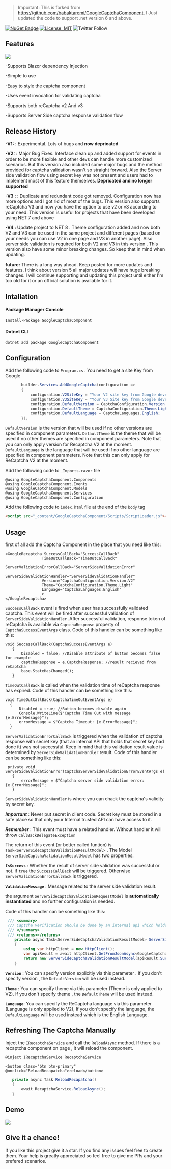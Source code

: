 > Important: This is forked from https://github.com/babaktaremi/GoogleCaptchaComponent, I Just updated the code to support .net version 6 and above.

[![NuGet Badge](https://buildstats.info/nuget/googlecaptchacomponent)](https://www.nuget.org/packages/googlecaptchacomponent)
[![License: MIT](https://img.shields.io/badge/License-MIT-brightgreen.svg)](https://opensource.org/licenses/MIT)
![Twitter Follow](https://img.shields.io/twitter/url?label=Follow&style=social&url=https%3A%2F%2Ftwitter.com%2FBabakTaremi)

## Features

![](https://i.ibb.co/1zskmPX/Relazor-180x180.png)

-Supports Blazor dependency Injection

-Simple to use

-Easy to style the captcha component

-Uses event invocation for validating captcha

-Supports both reCaptcha v2 And v3

-Supports Server Side captcha response validation flow

## Release History

**-V1:** : Experimental. Lots of bugs and **now depricated**

**-V2:** : Major Bug Fixes. Interface clean up and added support for events in order to be more flexible and other devs can handle more customized scenarios. But this version also included some major bugs and the method provided for captcha validation wasn't so straight forward. Also the Server side validation flow using secret key was not present and users had to implement most of this feature themselves. **Depricated and no longer supported**

**-V3 :** :  Duplicate and redundant code got removed. Configuration now has more options and I got rid of most of the bugs. This version also supports reCaptcha V3 and now you have the option to use v2 or v3 according to your need. This version is useful for projects that have been developed using NET 7 and above

**-V4 :** Update project to NET 8 . Theme configuration added and now both V2 and V3 can be used in the same project and different pages (based on your needs you can use V2 in one page and V3 in another page). Also server side validation is required for both V2 and V3 in this version . This version also have some minor breaking changes. So keep that in mind when updating.

**future:** There is a long way ahead. Keep posted for more updates and features. I think about version 5 all major updates will have huge breaking changes. I will continue supporting and updating this project until either I'm too old for it or an official solution is available for it. 

## Intallation
 
 #### Package Manager Console 
 
 ```
 Install-Package GoogleCaptchaComponent 
 ```
 
 #### Dotnet CLI
 
 ```
 dotnet add package GoogleCaptchaComponent 
 ```
 
 ## Configuration
 
 Add the following code to `Program.cs` . You need to get a site Key from Google
 
 ```csharp
        builder.Services.AddGoogleCaptcha(configuration =>
        {
            configuration.V2SiteKey = "Your V2 site key from Google developer console";
            configuration.V3SiteKey = "Your V3 Site key from Google developer console";
            configuration.DefaultVersion = CaptchaConfiguration.Version.V2;
            configuration.DefaultTheme = CaptchaConfiguration.Theme.Light;
            configuration.DefaultLanguage = CaptchaLanguages.English;
        });
 ```
 `DefaultVersion` is the version that will be used if no other versions are specified in component parameters. 
 `DefaultTheme`  is the theme that will be used if no other themes are specified in component parameters. Note that you can only apply version for Recaptcha V2 at the moment.
 `DefaultLanguage` is the language that will be used if no other language are specified in component parameters. Note that this can only
 apply for ReCaptcha V2 at the moment.
 
 Add the following code to `_Imports.razor` file
 
 ```razor
@using GoogleCaptchaComponent.Components
@using GoogleCaptchaComponent.Events
@using GoogleCaptchaComponent.Models
@using GoogleCaptchaComponent.Services
@using GoogleCaptchaComponent.Configuration
 ```
 
 Add the following code to `index.html` file at the end of the `body` tag
 
 ```html
<script src="_content/GoogleCaptchaComponent/Scripts/ScriptLoader.js"></script>
```
 
 ## Usage
 
 first of all add the Captcha Component in the place that you need like this:
 
 ```razor
<GoogleRecaptcha SuccessCallBack="SuccessCallBack"
                 TimeOutCallBack="TimeOutCallBack"
                 ServerValidationErrorCallBack="ServerSideValidationError"
                 ServerSideValidationHandler="ServerSideValidationHandler"
                 Version="CaptchaConfiguration.Version.V2"
                 Theme="CaptchaConfiguration.Theme.Light"
                 Language="CaptchaLanguages.English"
                 >
</GoogleRecaptcha>
 ```
 
 `SuccessCallBack` event is fired when user has successfully validated captcha. This event will be fired after successful validation of `ServerSideValidationHandler` .After successful validation, response token of reCaptcha is available via `CaptchaResponse` property of `CaptchaSuccessEventArgs` class. Code of this handler can be something like this:

 
 ```Csharp
 void SuccessCallBack(CaptchaSuccessEventArgs e)
    {
        Disabled = false; //Disable attribute of button becomes false for example
        captchaResponse = e.CaptchaResponse; //result recieved from reCaptcha
        base.StateHasChanged();
    }
 ```
 
 `TimeOutCallBack` is called when the validation time of reCaptcha response has expired. Code of this handler can be something like this:
 
  ```Csharp
  void TimeOutCallBack(CaptchaTimeOutEventArgs e)
    {
        Disabled = true; //Button becomes disable again
        Console.WriteLine($"Captcha Time Out with message {e.ErrorMessage}");
        errorMessage = $"Captcha Timeout: {e.ErrorMessage}";
    }
 ```
 
 `ServerValidationErrorCallBack` is triggered when the validation of captcha response with secret key (that an internal API that holds that secret key had done it) was not successful. Keep in mind that this validation result value is determined by `ServerSideValidationHandler` result. Code of this handler can be something like this:
 
 ```Csharp
  private void ServerSideValidationError(CaptchaServerSideValidationErrorEventArgs e)
    {
        errorMessage = $"Captcha server side validation error: {e.ErrorMessage}";
    }
 ```
 
 `ServerSideValidationHandler` is where you can chack the captcha's validity by secret key.
 
 ***Important*** : Never put secret in client code. Secret key must be stored in a safe place so that only your Internal trusted API can have access to it.
 
 ***Remember*** : This event must have a related handler. Without handler it will throw `CallBackDelegateException`
 
 The return of this event (or better called funtion) is `Task<ServerSideCaptchaValidationResultModel>` . The Model `ServerSideCaptchaValidationResultModel` has two properties: 
 
 **`IsSuccess`** : Whether the result of server side validation was successful or not. if `true` the `SuccessCallBack` will be triggered. Otherwise `ServerValidationErrorCallBack` is triggered.
 
 **`ValidationMessage`** : Message related to the server side validation result.
 
 the argument `ServerSideCaptchaValidationRequestModel` is **automatically instantiated** and no further configuration is needed.
 
 Code of this handler can be something like this:

```csharp
 /// <summary>
 /// Captcha Verification Should be done by an internal api which holds the secret key
 /// </summary>
 /// <returns></returns>
    private async Task<ServerSideCaptchaValidationResultModel> ServerSideValidationHandler(ServerSideCaptchaValidationRequestModel requestModel)
    {
        using var httpClient = new HttpClient();
        var apiResult = await httpClient.GetFromJsonAsync<GoogleCaptchaCheckResponseResult>($"https://api.mysecurewebsite.com/VerifyCaptcha?token={requestModel.CaptchaResponse}");
        return new ServerSideCaptchaValidationResultModel(apiResult.Success, string.Join("\n",apiResult.ErrorCodes ?? new List<string>(){"No Error"}));
    }
```

**`Version`** : You can specify version explicitly via this parameter . If you don't specify version , the `DefaultVersion` will be used instead.

**`Theme`** : You can specify theme via this parameter (Theme is only applied to V2). If you don't specify theme , the `DefaultTheme` will be used instead.

**`Language`**: You can specify the ReCaptcha language via this parameter (Language is only applied to V2), If you don't specify the language, the `DefaultLanguage` will be used instead which is the English Language.

## Refreshing The Captcha Manually

Inject the ```IRecaptchaService``` and call the ```ReloadAsync``` method. If there is a recaptcha component on page , it will reload the component.

```razor
@inject IRecaptchaService RecaptchaService

<button class="btn btn-primary" @onclick="ReloadRecapatcha">reload</button>
```

```csharp
   private async Task ReloadRecapatcha()
   {
       await RecaptchaService.ReloadAsync();
   }
```




## Demo

![](https://i.ibb.co/nr08cyG/chrome-capture.gif)


## Give it a chance!
If you like this project give it a star. If you find any issues feel free to create them. Your help is greatly appreciated so feel free to give me PRs and your prefered scenarios.


